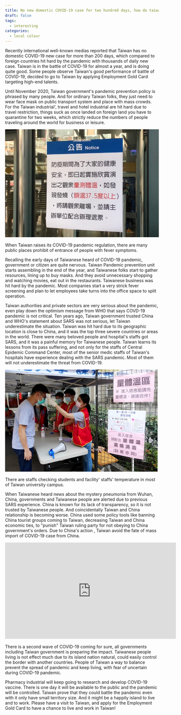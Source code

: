 ```yaml
---
title: No new domestic COVID-19 case for two hundred days, how do taiwan do it?
draft: false
tags:
  - interesting
categories:
  - local colour
---
```

Recently international well-known medias reported that Taiwan has no domestic COVID-19 new case for more than 200 days, which compared to foreign countries hit hard by the pandemic with thousands of daily new case. Taiwan is in the battle of COVID-19 for almost a year, and is doing quite good. Some people observe Taiwan's good performance of battle of COVID-19, decided to go to Taiwan by applying Employment Gold Card targeting high-end talents.

Until November 2020, Taiwan government's pandemic prevention policy is phrased by many people. And for ordinary Taiwan folks, they just need to wear face mask on public transport system and place with mass crowds. For the Taiwan industrial', travel and hotel industrial are hit hard due to travel restriction, things suck as once landed on foreign land you have to quarantine for two weeks, which strictly reduce the numbers of people traveling around the world for business or leisure.

![Taipei-metro-Fever-notice](/cms-uploads/taipei-metro-fever-notice.jpg "Taipei metro Fever notice")

When Taiwan raises its COVID-19 pandemic regulation, there are many public places prohibit of entrance of people with fever symptoms.

Recalling the early days of Taiwanese heard of COVID-19 pandemic, government or citizen are quite nervous. Taiwan Pandemic prevention unit starts assembling in the end of the year, and Taiwanese folks start to gather resources, lining up to buy masks. And they avoid unnecessary shopping and watching movies, eat out in the restaurants. Taiwanese business was hit hard by the pandemic. Most companies start a very strick fever screening and plan to let employees take turns into the office space to split operation.

Taiwan authorities and private sectors are very serious about the pandemic, even play down the optimism message from WHO that says COVD-19 pandemic is not critical. Ten years ago, Taiwan government trusted China and WHO's statement about SARS was not serious, let Taiwan underestimate the situation. Taiwan was hit hard due to its geographic location is close to China, and it was the top three severe countries or areas in the world. There were many beloved people and hospital's staffs got SARS, and it was a painful memory for Taiwanese people. Taiwan learns its lessons from its pass suffering, and not only for the staffs of Central Epidemic Command Center, most of the senior medic staffs of Taiwan's hospitals have experience dealing with the SARS pandemic. Most of them will not underestimate the threat from COVID-19.

![National Taiwan Normal University fever station](/cms-uploads/national-taiwan-normal-university-fever-station.jpg "National Taiwan Normal University fever station")

There are staffs checking students and facility' staffs' temperature in most of Taiwan university campus.

When Taiwanese heard news about the mystery pneumonia from Wuhan, China, governments and Taiwanese people are alerted due to previous SARS experience. China is known for its lack of transparency, so it is not trusted by Taiwanese people. And coincidentally Taiwan and China relationship is becoming worse. China used some policy tools like banning China tourist groups coming to Taiwan, decreasing Taiwan and China economic ties, to "punish" Taiwan ruling party for not obeying to China government's orders. Due to China's action , Taiwan avoid the fate of mass import of COVID-19 case from China.



<iframe width="560" height="315" src="https://www.youtube.com/embed/6Zy4sl2ZWPM" frameborder="0" allow="accelerometer; autoplay; clipboard-write; encrypted-media; gyroscope; picture-in-picture" allowfullscreen></iframe>

There is a second wave of COVID-19 coming for sure, all governments including Taiwan government is preparing the impact. Taiwanese people living is not effect much due to its island nation natural, could easily control the border with another countries. People of Taiwan a way to balance prevent the spread of pandemic and keep living, with fear of uncertain during COVID-19 pandemic.

Pharmacy industrial will keep going to research and develop COVID-19 vaccine. There is one day it will be available to the public and the pandemic will be controlled. Taiwan prove that they could battle the pandemic even with it only have small territory size. And it might be a happily island to live and to work. Please have a visit to Taiwan, and apply for the Employment Gold Card to have a chance to live and work in Taiwan!